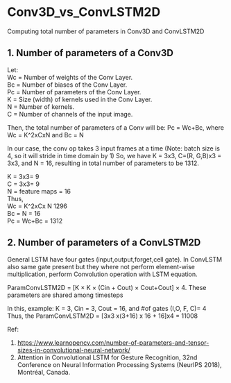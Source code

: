# Conv3D_vs_ConvLSTM2D
Computing total number of parameters in Conv3D and ConvLSTM2D


##	1. Number of parameters of a Conv3D			
								
Let:							
 Wc = Number of weights of the Conv Layer.		
 Bc = Number of biases of the Conv Layer.		
 Pc = Number of parameters of the Conv Layer.		
 K = Size (width) of kernels used in the Conv Layer.		
 N = Number of kernels.					
 C = Number of channels of the input image.
								
Then, the total number of parameters of a Conv will be: Pc = Wc+Bc, where Wc = K^2xCxN and Bc = N
	
In our case, the conv op takes 3 input frames at a time (Note: batch size is 4, so it will stride in time domain by 1)
So, we have K = 3x3, C=(R, G,B)x3 = 3x3, and N = 16, resulting in total number of parameters to be 1312.
								
  K =	3x3=	9				
  C = 	3x3=	9				
  N =	feature maps =	16				
Thus,							
  Wc = K^2xCx N	1296				
  Bc = N = 16				
  Pc = Wc+Bc = 1312				
								
								
								
##	2. Number of parameters of a ConvLSTM2D		
								
General LSTM have four gates (input,output,forget,cell gate). In ConvLSTM also same gate present but they where not perform element-wise multiplication, perform Convolution operation with LSTM equation.		
								
ParamConvLSTM2D = [K × K × (Cin + Cout) × Cout+Cout] × 4. These parameters are shared among timesteps
								
								
In this, example: K = 3, Cin = 3, Cout = 16, and #of gates (I,O, F, C)=	4				
Thus, the ParamConvLSTM2D = [3x3 x(3+16) x 16 + 16]x4 = 11008				
								
								
Ref: 
1. https://www.learnopencv.com/number-of-parameters-and-tensor-sizes-in-convolutional-neural-network/
2. Attention in Convolutional LSTM for Gesture Recognition, 32nd Conference on Neural Information Processing Systems (NeurIPS 2018), Montréal, Canada.	

